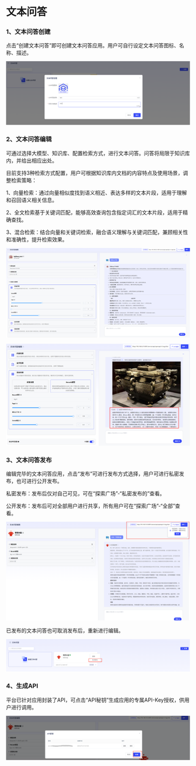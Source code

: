 # 文本问答

### 1、文本问答创建

点击“创建文本问答”即可创建文本问答应用。用户可自行设定文本问答图标、名称、描述。

![image-20250725150800238](assets/image-20250725150800238.png)

### 2、文本问答编辑

可通过选择大模型、知识库、配置检索方式，进行文本问答。问答将局限于知识库内，并给出相应出处。

目前支持3种检索方式配置，用户可根据知识库内文档的内容特点及使用场景，调整检索策略：

1、向量检索：通过向量相似度找到语义相近、表达多样的文本片段，适用于理解和召回语义相关信息。

2、全文检索基于关键词匹配，能够高效查询包含指定词汇的文本片段，适用于精确查找。

3、混合检索：结合向量和关键词检索，融合语义理解与关键词匹配，兼顾相关性和准确性，提升检索效果。

![image-20250731181213065](assets/image-20250731181213065.png)

![image-20250828114945739](assets/image-20250828114945739.png)

### 3、文本问答发布

编辑完毕的文本问答应用，点击“发布”可进行发布方式选择，用户可进行私密发布，也可进行公开发布。

私密发布：发布后仅对自己可见，可在“探索广场”-“私密发布的”查看。

公开发布：发布后可对全部用户进行共享，所有用户可在“探索广场”-“全部”查看。

![image-20250725151609657](assets/image-20250725151609657.png)

已发布的文本问答也可取消发布后，重新进行编辑。

![image-20250725151726843](assets/image-20250725151726843.png)

### 4、生成API

  平台已针对应用封装了API，可点击“API秘钥”生成应用的专属API-Key授权，供用户进行调用。

![image-20250725151753454](assets/image-20250725151753454.png)

